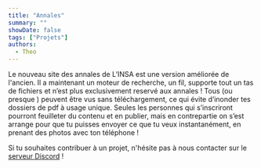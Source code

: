 ```yaml
---
title: "Annales"
summary: ""
showDate: false
tags: ["Projets"]
authors:
  - Theo
---
```

Le nouveau site des annales de L’INSA est une version améliorée de l'ancien. 
Il a maintenant un moteur de recherche, un fil, supporte tout un tas de fichiers et n’est plus exclusivement reservé aux annales ! Tous (ou presque ) peuvent être vus sans téléchargement, ce qui évite d’inonder tes dossiers de pdf à usage unique. Seules les personnes qui s’inscriront pourront feuilleter du contenu et en publier, mais en contrepartie on s’est arrange pour que tu puisses envoyer ce que tu veux instantanément, en prenant des photos avec ton téléphone !


Si tu souhaites contribuer à un projet, n'hésite pas à nous contacter sur le [serveur Discord](https://discord.gg/9G8cWyK) !
